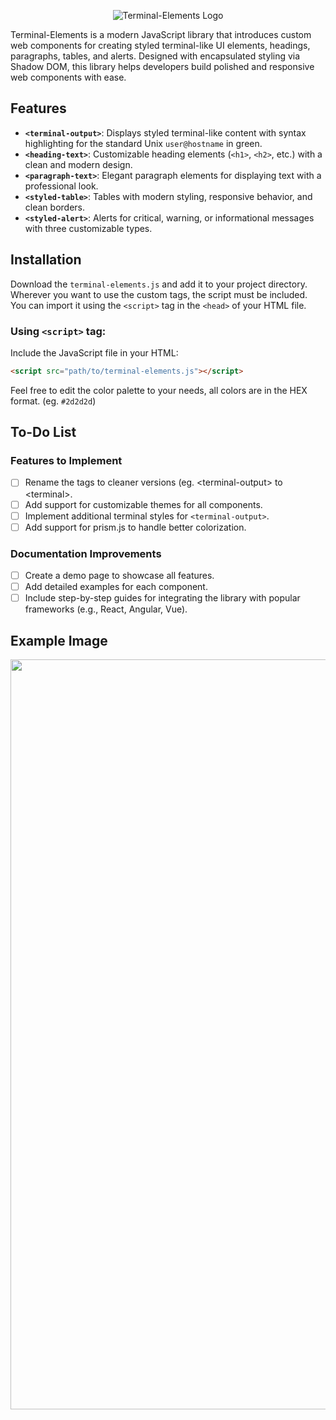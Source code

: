 <p align="center">
  <img src="https://i.postimg.cc/rFgwLf24/Screenshot-229.png" alt="Terminal-Elements Logo" width="">
</p>

Terminal-Elements is a modern JavaScript library that introduces custom web components for creating styled terminal-like UI elements, headings, paragraphs, tables, and alerts. Designed with encapsulated styling via Shadow DOM, this library helps developers build polished and responsive web components with ease.



## Features

- **`<terminal-output>`**: Displays styled terminal-like content with syntax highlighting for the standard Unix `user@hostname` in green.
- **`<heading-text>`**: Customizable heading elements (`<h1>`, `<h2>`, etc.) with a clean and modern design.
- **`<paragraph-text>`**: Elegant paragraph elements for displaying text with a professional look.
- **`<styled-table>`**: Tables with modern styling, responsive behavior, and clean borders.
- **`<styled-alert>`**: Alerts for critical, warning, or informational messages with three customizable types.


## Installation
Download the `terminal-elements.js` and add it to your project directory. Wherever you want to use the custom tags, the script must be included. You can import it using the `<script>` tag in the `<head>` of your HTML file.

### Using `<script>` tag:

Include the JavaScript file in your HTML:

```html
<script src="path/to/terminal-elements.js"></script>
```
Feel free to edit the color palette to your needs, all colors are in the HEX format. (eg. `#2d2d2d`)

## To-Do List

### Features to Implement
- [ ] Rename the tags to cleaner versions (eg. \<terminal-output\> to \<terminal\>.
- [ ] Add support for customizable themes for all components.
- [ ] Implement additional terminal styles for `<terminal-output>`.
- [ ] Add support for prism.js to handle better colorization.

### Documentation Improvements
- [ ] Create a demo page to showcase all features.
- [ ] Add detailed examples for each component.
- [ ] Include step-by-step guides for integrating the library with popular frameworks (e.g., React, Angular, Vue).

## Example Image
<p align="center">
  <img src="https://i.postimg.cc/y6bLrHk3/exampleimage.png" alt="Terminal-Elements Logo" width="1200">
</p>



